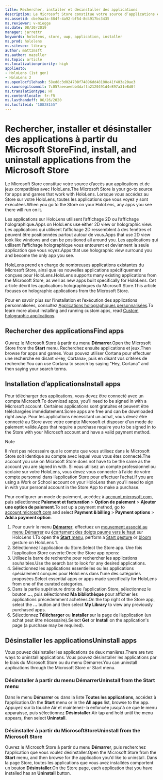 ```yaml
---
title: Rechercher, installer et désinstaller des applications
description: Le Microsoft Store constitue votre source d’applications et de jeux compatibles avec HoloLens.  En savoir plus sur la recherche, l’installation et la désinstallation d’applications holographiques.
ms.assetid: cbe9aa3a-884f-4a92-bf54-8d4917bc3435
ms.reviewer: v-miegge
ms.date: 08/30/2019
manager: jarrettr
keywords: hololens, store, uwp, application, installer
ms.prod: hololens
ms.sitesec: library
author: mattzmsft
ms.author: mazeller
ms.topic: article
ms.localizationpriority: high
appliesto:
- HoloLens (1st gen)
- HoloLens 2
ms.openlocfilehash: 58ed8c3d024708f74896dd48100e41f403a20ae3
ms.sourcegitcommit: 7c057aeeaeebb4daffa2120491d4e897a31e8d0f
ms.translationtype: HT
ms.contentlocale: fr-FR
ms.lasthandoff: 06/26/2020
ms.locfileid: "10828155"
---
```

# <span data-ttu-id="65f8f-105">Rechercher, installer et désinstaller des applications à partir du Microsoft Store</span><span class="sxs-lookup"><span data-stu-id="65f8f-105">Find, install, and uninstall applications from the Microsoft Store</span></span>

<span data-ttu-id="65f8f-106">Le Microsoft Store constitue votre source d’accès aux applications et de jeux compatibles avec HoloLens.</span><span class="sxs-lookup"><span data-stu-id="65f8f-106">The Microsoft Store is your go-to source for apps and games that work with HoloLens.</span></span> <span data-ttu-id="65f8f-107">Lorsque vous accédez au Store sur votre HoloLens, toutes les applications que vous voyez y sont exécutées.</span><span class="sxs-lookup"><span data-stu-id="65f8f-107">When you go to the Store on your HoloLens, any apps you see there will run on it.</span></span>

<span data-ttu-id="65f8f-108">Les applications sur HoloLens utilisent l’affichage 2D ou l’affichage holographique.</span><span class="sxs-lookup"><span data-stu-id="65f8f-108">Apps on HoloLens use either 2D view or holographic view.</span></span> <span data-ttu-id="65f8f-109">Les applications qui utilisent l’affichage 2D ressemblent à des fenêtres et peuvent être positionnées partout autour de vous.</span><span class="sxs-lookup"><span data-stu-id="65f8f-109">Apps that use 2D view look like windows and can be positioned all around you.</span></span> <span data-ttu-id="65f8f-110">Les applications qui utilisent l’affichage holographique vous entourent et deviennent la seule application que vous voyez.</span><span class="sxs-lookup"><span data-stu-id="65f8f-110">Apps that use holographic view surround you and become the only app you see.</span></span>

<span data-ttu-id="65f8f-111">HoloLens prend en charge de nombreuses applications existantes du Microsoft Store, ainsi que les nouvelles applications spécifiquement conçues pour HoloLens.</span><span class="sxs-lookup"><span data-stu-id="65f8f-111">HoloLens supports many existing applications from the Microsoft Store, as well as new apps built specifically for HoloLens.</span></span>  <span data-ttu-id="65f8f-112">Cet article décrit les applications holographiques du Microsoft Store.</span><span class="sxs-lookup"><span data-stu-id="65f8f-112">This article focuses on holographic applications from the Microsoft Store.</span></span>

<span data-ttu-id="65f8f-113">Pour en savoir plus sur l’installation et l’exécution des applications personnalisées, consultez [Applications holographiques personnalisées](holographic-custom-apps.md).</span><span class="sxs-lookup"><span data-stu-id="65f8f-113">To learn more about installing and running custom apps, read [Custom holographic applications](holographic-custom-apps.md).</span></span>

## <span data-ttu-id="65f8f-114">Rechercher des applications</span><span class="sxs-lookup"><span data-stu-id="65f8f-114">Find apps</span></span>

<span data-ttu-id="65f8f-115">Ouvrez le Microsoft Store à partir du menu **Démarrer**.</span><span class="sxs-lookup"><span data-stu-id="65f8f-115">Open the Microsoft Store from the **Start** menu.</span></span> <span data-ttu-id="65f8f-116">Recherchez ensuite applications et jeux.</span><span class="sxs-lookup"><span data-stu-id="65f8f-116">Then browse for apps and games.</span></span> <span data-ttu-id="65f8f-117">Vous pouvez utiliser Cortana pour effectuer une recherche en disant «Hey, Cortana», puis en disant vos critères de recherche.</span><span class="sxs-lookup"><span data-stu-id="65f8f-117">You can use Cortana to search by saying "Hey, Cortana" and then saying your search terms.</span></span>

## <span data-ttu-id="65f8f-118">Installation d’applications</span><span class="sxs-lookup"><span data-stu-id="65f8f-118">Install apps</span></span>

<span data-ttu-id="65f8f-119">Pour télécharger des applications, vous devez être connecté avec un compte Microsoft.</span><span class="sxs-lookup"><span data-stu-id="65f8f-119">To download apps, you'll need to be signed in with a Microsoft account.</span></span> <span data-ttu-id="65f8f-120">Certaines applications sont gratuites et peuvent être téléchargées immédiatement.</span><span class="sxs-lookup"><span data-stu-id="65f8f-120">Some apps are free and can be downloaded right away.</span></span> <span data-ttu-id="65f8f-121">Pour les applications nécessitant un achat, vous devez être connecté au Store avec votre compte Microsoft et disposer d'un mode de paiement valide.</span><span class="sxs-lookup"><span data-stu-id="65f8f-121">Apps that require a purchase require you to be signed in to the Store with your Microsoft account and have a valid payment method.</span></span>
> [!NOTE]
> <span data-ttu-id="65f8f-122">Il n’est pas nécessaire que le compte que vous utilisez dans le Microsoft Store soit identique au compte avec lequel vous vous êtes connecté.</span><span class="sxs-lookup"><span data-stu-id="65f8f-122">The account you use on Microsoft Store does not have to be the same as the account you are signed in with.</span></span> <span data-ttu-id="65f8f-123">Si vous utilisez un compte professionnel ou scolaire sur votre HoloLens, vous devez vous connecter à l’aide de votre compte personnel dans l’application Store pour effectuer l’achat.</span><span class="sxs-lookup"><span data-stu-id="65f8f-123">If you are using a Work or School account on your HoloLens then you'll need to sign in with your personal account in the Store App to make a purchase.</span></span>

<span data-ttu-id="65f8f-124">Pour configurer un mode de paiement, accédez à [account.microsoft.com](https://account.microsoft.com/), puis sélectionnez **Paiement et facturation** > **Option de paiement** > **Ajouter une option de paiement**.</span><span class="sxs-lookup"><span data-stu-id="65f8f-124">To set up a payment method, go to [account.microsoft.com](https://account.microsoft.com/) and select **Payment & billing** > **Payment options** > **Add a payment option**.</span></span>

1. <span data-ttu-id="65f8f-125">Pour ouvrir le menu [**Démarrer**](holographic-home.md), effectuez un [mouvement associé au menu Démarrer](https://docs.microsoft.com/hololens/hololens2-basic-usage#start-gesture) ou [écartement des doigts paume vers le haut](hololens1-basic-usage.md) sur HoloLens 1.</span><span class="sxs-lookup"><span data-stu-id="65f8f-125">To open the [**Start** menu](holographic-home.md), perform a [Start gesture](https://docs.microsoft.com/hololens/hololens2-basic-usage#start-gesture) or [bloom](hololens1-basic-usage.md) gesture on HoloLens 1.</span></span>
1. <span data-ttu-id="65f8f-126">Sélectionnez l’application du Store.</span><span class="sxs-lookup"><span data-stu-id="65f8f-126">Select the Store app.</span></span> <span data-ttu-id="65f8f-127">Une fois l’application Store ouverte:</span><span class="sxs-lookup"><span data-stu-id="65f8f-127">Once the Store app opens:</span></span>
  1. <span data-ttu-id="65f8f-128">Utilisez la barre de recherche pour rechercher les applications souhaitées.</span><span class="sxs-lookup"><span data-stu-id="65f8f-128">Use the search bar to look for any desired applications.</span></span> 
  1. <span data-ttu-id="65f8f-129">Sélectionnez les applications essentielles ou les applications spécialement conçues pour HoloLens dans l'une des catégories proposées.</span><span class="sxs-lookup"><span data-stu-id="65f8f-129">Select essential apps or apps made specifically for HoloLens from one of the curated categories.</span></span>
  1. <span data-ttu-id="65f8f-130">Dans la partie supérieure droite de l’application Store, sélectionnez le bouton **...**, puis sélectionnez **Ma bibliothèque** pour afficher les applications précédemment achetées.</span><span class="sxs-lookup"><span data-stu-id="65f8f-130">On the top right of the Store app, select the **...** button and then select **My Library** to view any previously purchased apps.</span></span>
1. <span data-ttu-id="65f8f-131">Sélectionnez **Télécharger** ou **Installer** sur la page de l’application (un achat peut être nécessaire).</span><span class="sxs-lookup"><span data-stu-id="65f8f-131">Select **Get** or **Install** on the application's page (a purchase may be required).</span></span>

## <span data-ttu-id="65f8f-132">Désinstaller les applications</span><span class="sxs-lookup"><span data-stu-id="65f8f-132">Uninstall apps</span></span>

<span data-ttu-id="65f8f-133">Vous pouvez désinstaller les applications de deux manières.</span><span class="sxs-lookup"><span data-stu-id="65f8f-133">There are two ways to uninstall applications.</span></span>  <span data-ttu-id="65f8f-134">Vous pouvez désinstaller les applications par le biais du Microsoft Store ou du menu Démarrer.</span><span class="sxs-lookup"><span data-stu-id="65f8f-134">You can uninstall applications through the Microsoft Store or Start menu.</span></span>

### <span data-ttu-id="65f8f-135">Désinstaller à partir du menu Démarrer</span><span class="sxs-lookup"><span data-stu-id="65f8f-135">Uninstall from the Start menu</span></span>

<span data-ttu-id="65f8f-136">Dans le menu **Démarrer** ou dans la liste **Toutes les applications**, accédez à l’application.</span><span class="sxs-lookup"><span data-stu-id="65f8f-136">On the **Start** menu or in the **All apps** list, browse to the app.</span></span> <span data-ttu-id="65f8f-137">Appuyez sur la touche Air et maintenez-la enfoncée jusqu'à ce que le menu apparaisse, puis sélectionnez **Désinstaller**.</span><span class="sxs-lookup"><span data-stu-id="65f8f-137">Air tap and hold until the menu appears, then select **Uninstall**.</span></span>

### <span data-ttu-id="65f8f-138">Désinstaller à partir du MicrosoftStore</span><span class="sxs-lookup"><span data-stu-id="65f8f-138">Uninstall from the Microsoft Store</span></span>

<span data-ttu-id="65f8f-139">Ouvrez le Microsoft Store à partir du menu **Démarrer**, puis recherchez l’application que vous voulez désinstaller.</span><span class="sxs-lookup"><span data-stu-id="65f8f-139">Open the Microsoft Store from the **Start** menu, and then browse for the application you'd like to uninstall.</span></span>  <span data-ttu-id="65f8f-140">Dans la page Store, toutes les applications que vous avez installées comportent un bouton **Désinstaller**.</span><span class="sxs-lookup"><span data-stu-id="65f8f-140">On the Store page, each application that you have installed has an **Uninstall** button.</span></span>
